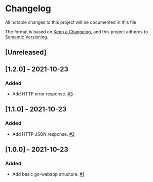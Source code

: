 # Changelog
All notable changes to this project will be documented in this file.

The format is based on [Keep a Changelog](https://keepachangelog.com/en/1.0.0/),
and this project adheres to [Semantic Versioning](https://semver.org/spec/v2.0.0.html).

## [Unreleased]

## [1.2.0] - 2021-10-23

### Added
- Add HTTP error response. [#3](https://github.com/marcosstupnicki/go-webapplication/pull/3)

## [1.1.0] - 2021-10-23

### Added
- Add HTTP JSON response. [#2](https://github.com/marcosstupnicki/go-webapplication/pull/2)

## [1.0.0] - 2021-10-23

### Added
- Add basic go-webapp structure. [#1](https://github.com/marcosstupnicki/go-webapplication/pull/1)
